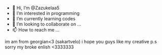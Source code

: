 - 👋 Hi, I’m @Zazukelaa5
- 👀 I’m interested in programming
- 🌱 I’m currently learning codes
- 💞️ I’m looking to collaborate on ...
- 📫 How to reach me ...

<!---
Zazukelaa5/Zazukelaa5 is a ✨ special ✨ repository because its `README.md` (this file) appears on your GitHub profile.
You can click the Preview link to take a look at your changes.
--->im am from georgian<3 (sakartvelo) i hope you guys like my creative p.s sorry my broke enlish <3333333

